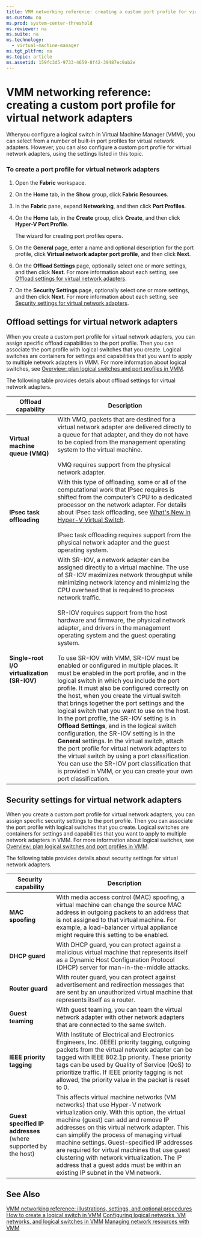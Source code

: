 ```yaml
---
title: VMM networking reference: creating a custom port profile for virtual network adapters
ms.custom: na
ms.prod: system-center-threshold
ms.reviewer: na
ms.suite: na
ms.technology: 
  - virtual-machine-manager
ms.tgt_pltfrm: na
ms.topic: article
ms.assetid: 159fc3d5-9733-4659-8f42-39487ec9ab2e
---
```

# VMM networking reference: creating a custom port profile for virtual network adapters
Whenyou configure a logical switch in Virtual Machine Manager \(VMM\), you can select from a number of built\-in port profiles for virtual network adapters. However, you can also configure a custom port profile for virtual network adapters, using the settings listed in this topic.

### To create a port profile for virtual network adapters

1.  Open the **Fabric** workspace.

2.  On the **Home** tab, in the **Show** group, click **Fabric Resources**.

3.  In the **Fabric** pane, expand **Networking**, and then click **Port Profiles**.

4.  On the **Home** tab, in the **Create** group, click **Create**, and then click **Hyper\-V Port Profile**.

    The wizard for creating port profiles opens.

5.  On the **General** page, enter a name and optional description for the port profile, click **Virtual network adapter port profile**, and then click **Next**.

6.  On the **Offload Settings** page, optionally select one or more settings, and then click **Next**. For more information about each setting, see [Offload settings for virtual network adapters](#BKMK_OffloadSettings).

7.  On the **Security Settings** page, optionally select one or more settings, and then click **Next**. For more information about each setting, see [Security settings for virtual network adapters](#BKMK_SecuritySettings).

## <a name="BKMK_OffloadSettings"></a>Offload settings for virtual network adapters
When you create a custom port profile for virtual network adapters, you can assign specific offload capabilities to the port profile. Then you can associate the port profile with logical switches that you create. Logical switches are containers for settings and capabilities that you want to apply to multiple network adapters in VMM. For more information about logical switches, see [Overview: plan logical switches and port profiles in VMM](Overview--plan-logical-switches-and-port-profiles-in-VMM.md).

The following table provides details about offload settings for virtual network adapters.

|Offload capability|Description|
|----------------------|---------------|
|**Virtual machine queue \(VMQ\)**|With VMQ, packets that are destined for a virtual network adapter are delivered directly to a queue for that adapter, and they do not have to be copied from the management operating system to the virtual machine.<br /><br />VMQ requires support from the physical network adapter.|
|**IPsec task offloading**|With this type of offloading, some or all of the computational work that IPsec requires is shifted from the computer’s CPU to a dedicated processor on the network adapter. For details about IPsec task offloading, see [What's New in Hyper-V Virtual Switch](http://technet.microsoft.com/library/jj679878.aspx).<br /><br />IPsec task offloading requires support from the physical network adapter and the guest operating system.|
|**Single\-root I\/O virtualization \(SR\-IOV\)**|With SR\-IOV, a network adapter can be assigned directly to a virtual machine. The use of SR\-IOV maximizes network throughput while minimizing network latency and minimizing the CPU overhead that is required to process network traffic.<br /><br />SR\-IOV requires support from the host hardware and firmware, the physical network adapter, and drivers in the management operating system and the guest operating system.<br /><br />To use SR\-IOV with VMM, SR\-IOV must be enabled or configured in multiple places. It must be enabled in the port profile, and in the logical switch in which you include the port profile. It must also be configured correctly on the host, when you create the virtual switch that brings together the port settings and the logical switch that you want to use on the host. In the port profile, the SR\-IOV setting is in **Offload Settings**, and in the logical switch configuration, the SR\-IOV setting is in the **General** settings. In the virtual switch, attach the port profile for virtual network adapters to the virtual switch by using a port classification. You can use the SR\-IOV port classification that is provided in VMM, or you can create your own port classification.|

## <a name="BKMK_SecuritySettings"></a>Security settings for virtual network adapters
When you create a custom port profile for virtual network adapters, you can assign specific security settings to the port profile. Then you can associate the port profile with logical switches that you create. Logical switches are containers for settings and capabilities that you want to apply to multiple network adapters in VMM. For more information about logical switches, see [Overview: plan logical switches and port profiles in VMM](Overview--plan-logical-switches-and-port-profiles-in-VMM.md).

The following table provides details about security settings for virtual network adapters.

|Security capability|Description|
|-----------------------|---------------|
|**MAC spoofing**|With media access control \(MAC\) spoofing, a virtual machine can change the source MAC address in outgoing packets to an address that is not assigned to that virtual machine. For example, a load\-balancer virtual appliance might require this setting to be enabled.|
|**DHCP guard**|With DHCP guard, you can protect against a malicious virtual machine that represents itself as a Dynamic Host Configuration Protocol \(DHCP\) server for man\-in\-the\-middle attacks.|
|**Router guard**|With router guard, you can protect against advertisement and redirection messages that are sent by an unauthorized virtual machine that represents itself as a router.|
|**Guest teaming**|With guest teaming, you can team the virtual network adapter with other network adapters that are connected to the same switch.|
|**IEEE priority tagging**|With Institute of Electrical and Electronics Engineers, Inc. \(IEEE\) priority tagging, outgoing packets from the virtual network adapter can be tagged with IEEE 802.1p priority. These priority tags can be used by Quality of Service \(QoS\) to prioritize traffic. If IEEE priority tagging is not allowed, the priority value in the packet is reset to 0.|
|**Guest specified IP addresses** \(where supported by the host\)|This affects virtual machine networks \(VM networks\) that use Hyper\-V network virtualization only. With this option, the virtual machine \(guest\) can add and remove IP addresses on this virtual network adapter. This can simplify the process of managing virtual machine settings. Guest\-specified IP addresses are required for virtual machines that use guest clustering with network virtualization. The IP address that a guest adds must be within an existing IP subnet in the VM network.|

## See Also
[VMM networking reference: illustrations, settings, and optional procedures](VMM-networking-reference--illustrations,-settings,-and-optional-procedures.md)
[How to create a logical switch in VMM](How-to-create-a-logical-switch-in-VMM.md)
[Configuring logical networks, VM networks, and logical switches in VMM](Configuring-logical-networks,-VM-networks,-and-logical-switches-in-VMM.md)
[Managing network resources with VMM](Managing-network-resources-with-VMM.md)


